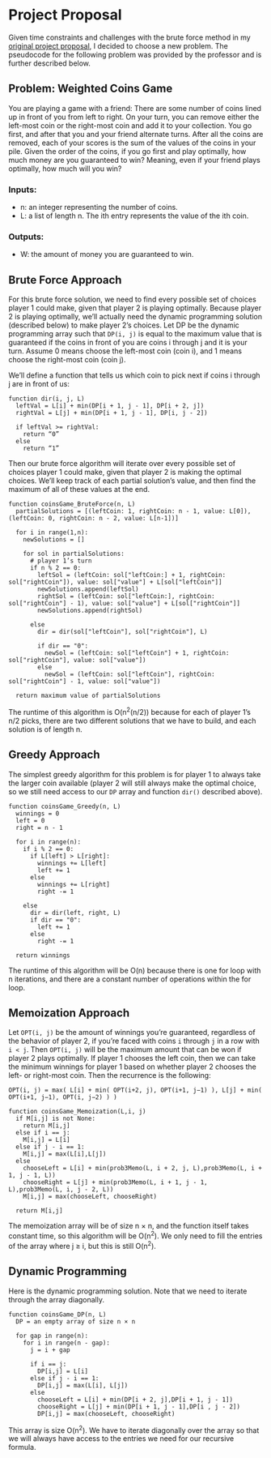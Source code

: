 # Project Proposal 

Given time constraints and challenges with the brute force method in my [original project proposal](COMP%20257%20hw8%20project%20proposal.pdf), I decided to choose a new problem. The pseudocode for the following problem was provided by the professor and is further described below.

## Problem: Weighted Coins Game
You are playing a game with a friend: There are some number of coins lined up in front of you from left to right.
On your turn, you can remove either the left-most coin or the right-most coin and add it to your collection.
You go first, and after that you and your friend alternate turns.
After all the coins are removed, each of your scores is the sum of the values of the coins in your pile.
Given the order of the coins, if you go first and play optimally, how much money are you guaranteed to win?
Meaning, even if your friend plays optimally, how much will you win?

### Inputs:
- n: an integer representing the number of coins.
- L: a list of length n. The ith entry represents the value of the ith coin.

### Outputs:
- W: the amount of money you are guaranteed to win.

## Brute Force Approach
For this brute force solution, we need to find every possible set of choices player 1 could make, given that player 2 is playing optimally.
Because player 2 is playing optimally, we’ll actually need the dynamic programming solution (described below) to make player 2’s choices.
Let DP be the dynamic programming array such that `DP(i, j)` is equal to the maximum value that is guaranteed if the coins
in front of you are coins i through j and it is your turn. Assume 0 means choose the left-most coin (coin i), and 1 means choose the right-most coin (coin j).

We’ll define a function that tells us which coin to pick next if coins i through j are in front of us:
```
function dir(i, j, L)
  leftVal = L[i] + min(DP[i + 1, j - 1], DP[i + 2, j])
  rightVal = L[j] + min(DP[i + 1, j - 1], DP[i, j - 2])
  
  if leftVal >= rightVal:
    return “0”
  else
    return “1”
```

Then our brute force algorithm will iterate over every possible set of choices player 1 could make, given
that player 2 is making the optimal choices. We’ll keep track of each partial solution’s value, and then
find the maximum of all of these values at the end.

```
function coinsGame_BruteForce(n, L)
  partialSolutions = [(leftCoin: 1, rightCoin: n - 1, value: L[0]),(leftCoin: 0, rightCoin: n - 2, value: L[n-1])]
  
  for i in range(1,n):
    newSolutions = []
    
    for sol in partialSolutions:
      # player 1’s turn
      if n % 2 == 0:
        leftSol = (leftCoin: sol["leftCoin:] + 1, rightCoin: sol["rightCoin"]), value: sol["value"] + L[sol["leftCoin"]]
        newSolutions.append(leftSol)
        rightSol = (leftCoin: sol["leftCoin:], rightCoin: sol["rightCoin"] - 1), value: sol["value"] + L[sol["rightCoin"]]
        newSolutions.append(rightSol)
      
      else
        dir = dir(sol["leftCoin"], sol["rightCoin"], L)
        
        if dir == "0":
          newSol = (leftCoin: sol["leftCoin"] + 1, rightCoin: sol["rightCoin"], value: sol["value"])
        else
          newSol = (leftCoin: sol["leftCoin"], rightCoin: sol["rightCoin"] - 1, value: sol["value"])
  
  return maximum value of partialSolutions
```

The runtime of this algorithm is O(n<sup>2</sup>(n/2)) because for each of player 1’s n/2 picks, there are two
different solutions that we have to build, and each solution is of length n.

## Greedy Approach
The simplest greedy algorithm for this problem is for player 1 to always take the larger coin available
(player 2 will still always make the optimal choice, so we still need access to our `DP` array and function
`dir()` described above).

```
function coinsGame_Greedy(n, L)
  winnings = 0
  left = 0
  right = n - 1
  
  for i in range(n):
    if i % 2 == 0:
      if L[left] > L[right]:
        winnings += L[left]
        left += 1
      else
        winnings += L[right]
        right -= 1
        
    else
      dir = dir(left, right, L)
      if dir == "0":
        left += 1
      else
        right -= 1
  
  return winnings
```

The runtime of this algorithm will be O(n) because there is one for loop with n iterations, and there
are a constant number of operations within the for loop.


## Memoization Approach
Let `OPT(i, j)` be the amount of winnings you’re guaranteed, regardless of the behavior of player 2, if
you’re faced with coins `i` through `j` in a row with `i < j`. Then `OPT(i, j)` will be the maximum amount
that can be won if player 2 plays optimally. If player 1 chooses the left coin, then we can take the
minimum winnings for player 1 based on whether player 2 chooses the left- or right-most coin. Then
the recurrence is the following:

`OPT(i, j) = max( L[i] + min( OPT(i+2, j), OPT(i+1, j−1) ), L[j] + min( OPT(i+1, j−1), OPT(i, j−2) ) )`

```
function coinsGame_Memoization(L,i, j)
  if M[i,j] is not None:
    return M[i,j]
  else if i == j:
    M[i,j] = L[i]
  else if j - i == 1:
    M[i,j] = max(L[i],L[j])
  else
    chooseLeft = L[i] + min(prob3Memo(L, i + 2, j, L),prob3Memo(L, i + 1, j - 1, L))
    chooseRight = L[j] + min(prob3Memo(L, i + 1, j - 1, L),prob3Memo(L, i, j - 2, L))
    M[i,j] = max(chooseLeft, chooseRight)
  
  return M[i,j]
```

The memoization array will be of size n × n, and the function itself takes constant time, so this algorithm will be O(n<sup>2</sup>).
We only need to fill the entries of the array where j ≥ i, but this is still O(n<sup>2</sup>).

## Dynamic Programming
Here is the dynamic programming solution. Note that we need to iterate through the array diagonally.

```
function coinsGame_DP(n, L)
  DP = an empty array of size n × n
  
  for gap in range(n):
    for i in range(n - gap):
      j = i + gap
      
      if i == j:
        DP[i,j] = L[i]
      else if j - i == 1:
        DP[i,j] = max(L[i], L[j])
      else
        chooseLeft = L[i] + min(DP[i + 2, j],DP[i + 1, j - 1])
        chooseRight = L[j] + min(DP[i + 1, j - 1],DP[i , j - 2])
        DP[i,j] = max(chooseLeft, chooseRight)
```

This array is size O(n<sup>2</sup>). We have to iterate diagonally over the array so that we will always have
access to the entries we need for our recursive formula.

